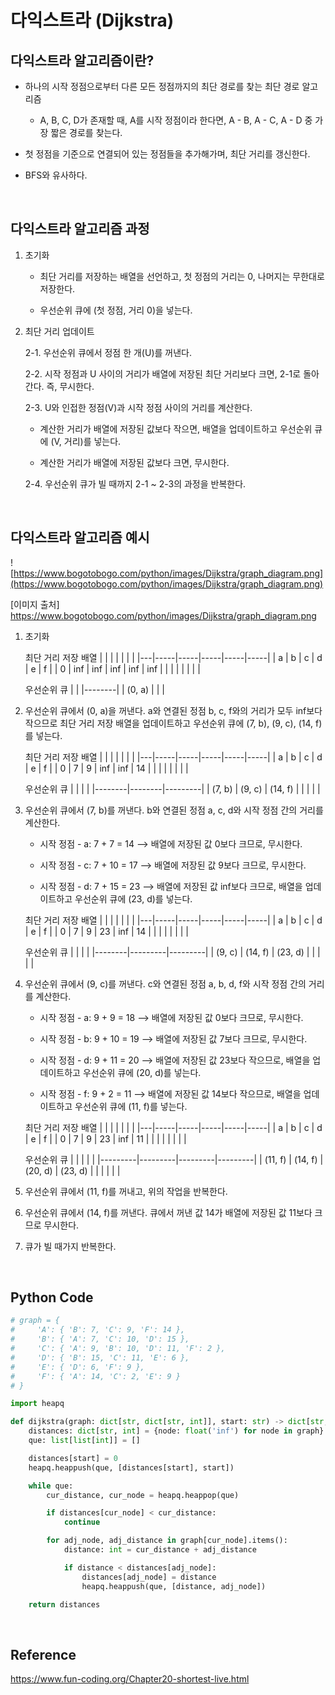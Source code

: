 # 다익스트라 (Dijkstra)

## 다익스트라 알고리즘이란?

-   하나의 시작 정점으로부터 다른 모든 정점까지의 최단 경로를 찾는 최단 경로 알고리즘

    -   A, B, C, D가 존재할 때, A를 시작 정점이라 한다면, A - B, A - C, A - D 중 가장 짧은 경로를 찾는다.

-   첫 정점을 기준으로 연결되어 있는 정점들을 추가해가며, 최단 거리를 갱신한다.

-   BFS와 유사하다.

<br>

## 다익스트라 알고리즘 과정

1.  초기화

    -   최단 거리를 저장하는 배열을 선언하고, 첫 정점의 거리는 0, 나머지는 무한대로 저장한다.

    -   우선순위 큐에 (첫 정점, 거리 0)을 넣는다.

2.  최단 거리 업데이트

    2-1. 우선순위 큐에서 정점 한 개(U)를 꺼낸다.

    2-2. 시작 정점과 U 사이의 거리가 배열에 저장된 최단 거리보다 크면, 2-1로 돌아간다. 즉, 무시한다.

    2-3. U와 인접한 정점(V)과 시작 정점 사이의 거리를 계산한다.

    -   계산한 거리가 배열에 저장된 값보다 작으면, 배열을 업데이트하고 우선순위 큐에 (V, 거리)를 넣는다.

    -   계산한 거리가 배열에 저장된 값보다 크면, 무시한다.

    2-4. 우선순위 큐가 빌 때까지 2-1 ~ 2-3의 과정을 반복한다.

<br>

## 다익스트라 알고리즘 예시

![https://www.bogotobogo.com/python/images/Dijkstra/graph_diagram.png](https://www.bogotobogo.com/python/images/Dijkstra/graph_diagram.png)

[이미지 출처] https://www.bogotobogo.com/python/images/Dijkstra/graph_diagram.png

1. 초기화

    최단 거리 저장 배열
    | | | | | | |
    |---|-----|-----|-----|-----|-----|
    | a | b | c | d | e | f |
    | 0 | inf | inf | inf | inf | inf |
    | | | | | | |

    우선순위 큐
    | |
    |--------|
    | (0, a) |
    | |

2. 우선순위 큐에서 (0, a)을 꺼낸다. a와 연결된 정점 b, c, f와의 거리가 모두 inf보다 작으므로 최단 거리 저장 배열을 업데이트하고 우선순위 큐에 (7, b), (9, c), (14, f)를 넣는다.

    최단 거리 저장 배열
    | | | | | | |
    |---|-----|-----|-----|-----|-----|
    | a | b | c | d | e | f |
    | 0 | 7 | 9 | inf | inf | 14 |
    | | | | | | |

    우선순위 큐
    | | | |
    |--------|--------|---------|
    | (7, b) | (9, c) | (14, f) |
    | | | |

3. 우선순위 큐에서 (7, b)를 꺼낸다. b와 연결된 정점 a, c, d와 시작 정점 간의 거리를 계산한다.

    - 시작 정점 - a: 7 + 7 = 14 --> 배열에 저장된 값 0보다 크므로, 무시한다.

    - 시작 정점 - c: 7 + 10 = 17 --> 배열에 저장된 값 9보다 크므로, 무시한다.

    - 시작 정점 - d: 7 + 15 = 23 --> 배열에 저장된 값 inf보다 크므로, 배열을 업데이트하고 우선순위 큐에 (23, d)를 넣는다.

    최단 거리 저장 배열
    | | | | | | |
    |---|-----|-----|-----|-----|-----|
    | a | b | c | d | e | f |
    | 0 | 7 | 9 | 23 | inf | 14 |
    | | | | | | |

    우선순위 큐
    | | | |
    |--------|---------|---------|
    | (9, c) | (14, f) | (23, d) |
    | | | |

4. 우선순위 큐에서 (9, c)를 꺼낸다. c와 연결된 정점 a, b, d, f와 시작 정점 간의 거리를 계산한다.

    - 시작 정점 - a: 9 + 9 = 18 --> 배열에 저장된 값 0보다 크므로, 무시한다.

    - 시작 정점 - b: 9 + 10 = 19 --> 배열에 저장된 값 7보다 크므로, 무시한다.

    - 시작 정점 - d: 9 + 11 = 20 --> 배열에 저장된 값 23보다 작으므로, 배열을 업데이트하고 우선순위 큐에 (20, d)를 넣는다.

    - 시작 정점 - f: 9 + 2 = 11 --> 배열에 저장된 값 14보다 작으므로, 배열을 업데이트하고 우선순위 큐에 (11, f)를 넣는다.

    최단 거리 저장 배열
    | | | | | | |
    |---|-----|-----|-----|-----|-----|
    | a | b | c | d | e | f |
    | 0 | 7 | 9 | 23 | inf | 11 |
    | | | | | | |

    우선순위 큐
    | | | | |
    |---------|---------|---------|---------|
    | (11, f) | (14, f) | (20, d) | (23, d) |
    | | | | |

5. 우선순위 큐에서 (11, f)를 꺼내고, 위의 작업을 반복한다.

6. 우선순위 큐에서 (14, f)를 꺼낸다. 큐에서 꺼낸 값 14가 배열에 저장된 값 11보다 크므로 무시한다.

7. 큐가 빌 때가지 반복한다.

<br>

## Python Code

```python
# graph = {
#     'A': { 'B': 7, 'C': 9, 'F': 14 },
#     'B': { 'A': 7, 'C': 10, 'D': 15 },
#     'C': { 'A': 9, 'B': 10, 'D': 11, 'F': 2 },
#     'D': { 'B': 15, 'C': 11, 'E': 6 },
#     'E': { 'D': 6, 'F': 9 },
#     'F': { 'A': 14, 'C': 2, 'E': 9 }
# }

import heapq

def dijkstra(graph: dict[str, dict[str, int]], start: str) -> dict[str, int]:
    distances: dict[str, int] = {node: float('inf') for node in graph}
    que: list[list[int]] = []

    distances[start] = 0
    heapq.heappush(que, [distances[start], start])

    while que:
        cur_distance, cur_node = heapq.heappop(que)

        if distances[cur_node] < cur_distance:
            continue

        for adj_node, adj_distance in graph[cur_node].items():
            distance: int = cur_distance + adj_distance

            if distance < distances[adj_node]:
                distances[adj_node] = distance
                heapq.heappush(que, [distance, adj_node])

    return distances
```

<br>

## Reference

https://www.fun-coding.org/Chapter20-shortest-live.html
